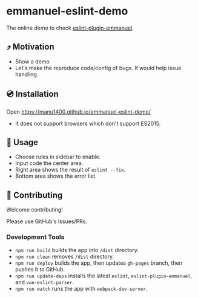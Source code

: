 # emmanuel-eslint-demo

The online demo to check [eslint-plugin-emmanuel](https://github.com/Manu1400/eslint-plugin-emmanuel#readme).

## ⤴️ Motivation

- Show a demo
- Let's make the reproduce code/config of bugs. It would help issue handling.

## 💿 Installation

Open https://manu1400.github.io/emmanuel-eslint-demo/

- It does not support browsers which don't support ES2015.

## 📖 Usage

- Choose rules in sidebar to enable.
- Input code the center area.
- Right area shows the result of `eslint --fix`.
- Bottom area shows the error list.

## 🍻 Contributing

Welcome contributing!

Please use GitHub's Issues/PRs.

### Development Tools

- `npm run build` builds the app into `/dist` directory.
- `npm run clean` removes `/dist` directory.
- `npm run deploy` builds the app, then updates `gh-pages` branch, then pushes it to GitHub.
- `npm run update-deps` installs the latest `eslint`, `eslint-plugin-emmanuel`, and `vue-eslint-parser`.
- `npm run watch` runs the app with `webpack-dev-server`.
